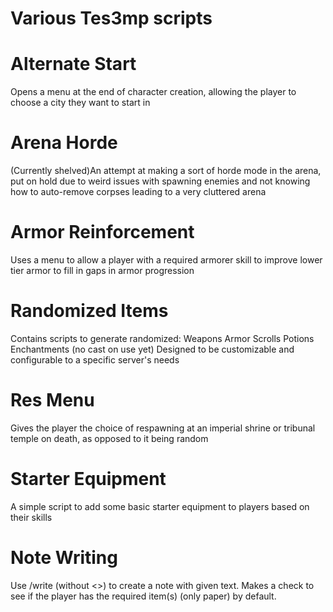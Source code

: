 # Various Tes3mp scripts

# Alternate Start
Opens a menu at the end of character creation, allowing the player to choose a city they want to start in

# Arena Horde
(Currently shelved)An attempt at making a sort of horde mode in the arena, put on hold due to weird issues with spawning enemies and not knowing how to auto-remove corpses leading to a very cluttered arena

# Armor Reinforcement
Uses a menu to allow a player with a required armorer skill to improve lower tier armor to fill in gaps in armor progression

# Randomized Items
Contains scripts to generate randomized:
Weapons
Armor
Scrolls
Potions
Enchantments (no cast on use yet)
Designed to be customizable and configurable to a specific server's needs

# Res Menu
Gives the player the choice of respawning at an imperial shrine or tribunal temple on death, as opposed to it being random

# Starter Equipment
A simple script to add some basic starter equipment to players based on their skills

# Note Writing
Use /write <text> (without <>) to create a note with given text.
Makes a check to see if the player has the required item(s) (only paper) by default.